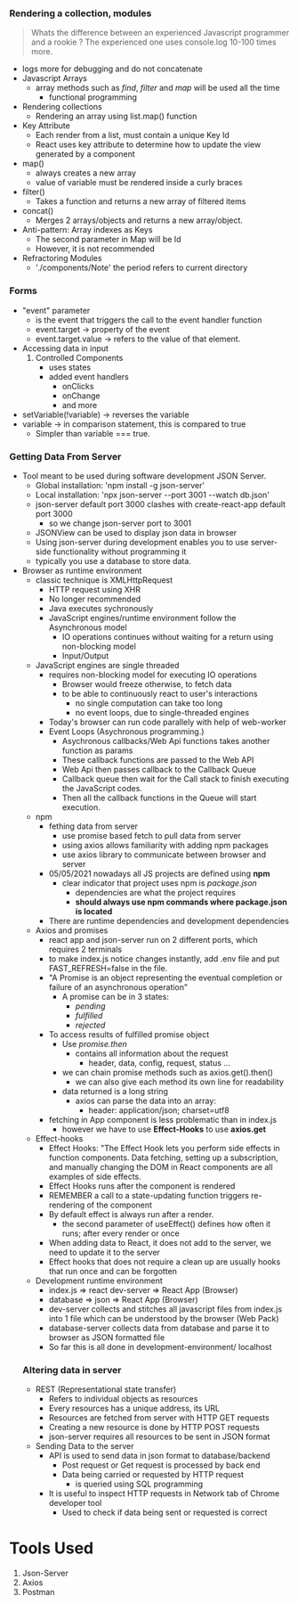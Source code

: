 ### Rendering a collection, modules
> Whats the difference between an experienced Javascript programmer and a rookie ? The experienced one uses console.log 10-100 times more.
- logs more for debugging and do not concatenate
- Javascript Arrays
    - array methods such as *find*, *filter* and *map* will be used all the time
        - functional programming
- Rendering collections
    - Rendering an array using list.map() function
- Key Attribute
    - Each render from a list, must contain a unique Key Id
    - React uses key attribute to determine how to update the view generated by a component 
- map()
    - always creates a new array
    - value of variable must be rendered inside a curly braces
- filter()
    - Takes a function and returns a new array of filtered items
- concat()
    - Merges 2 arrays/objects and returns a new array/object.
- Anti-pattern: Array indexes as Keys
    - The second parameter in Map will be Id
    - However, it is not recommended
- Refractoring Modules
    - './components/Note'
        the period refers to current directory
### Forms
- "event" parameter
    - is the event that triggers the call to the event handler function
    - event.target -> property of the event
    - event.target.value -> refers to the value of that element.
- Accessing data in input
    1. Controlled Components
        - uses states
        - added event handlers
            - onClicks
            - onChange
            - and more 
- setVariable(!variable) -> reverses the variable
- variable -> in comparison statement, this is compared to true
    - Simpler than variable === true.
### Getting Data From Server
- Tool meant to be used during software development JSON Server.
    - Global installation: 'npm install -g json-server'
    - Local installation: 'npx json-server --port 3001 --watch db.json'
    - json-server default port 3000 clashes with create-react-app default port 3000
        - so we change json-server port to 3001
    - JSONView can be used to display json data in browser 
    - Using json-server during development enables you to use server-side functionality without programming it
    - typically you use a database to store data.
- Browser as runtime environment
    - classic technique is XMLHttpRequest
        - HTTP request using XHR
        - No longer recommended
        - Java executes sychronously
        - JavaScript engines/runtime environment follow the Asynchronous model
            - IO operations continues without waiting for a return using non-blocking model
            - Input/Output
    - JavaScript engines are single threaded
        - requires non-blocking model for executing IO operations
            - Browser would freeze otherwise, to fetch data
            - to be able to continuously react to user's interactions
                - no single computation can take too long
                - no event loops, due to single-threaded engines
        - Today's browser can run code parallely with help of web-worker
        - Event Loops (Asychronous programming.)
            - Asychronous callbacks/Web Api functions takes another function as params
            - These callback functions are passed to the Web API
            - Web Api then passes callback to the Callback Queue
            - Callback queue then wait for the Call stack to finish executing the JavaScript codes.
            - Then all the callback functions in the Queue will start execution. 
    - npm 
        - fething data from server
            - use promise based fetch to pull data from server
            - using axios allows familiarity with adding npm packages
            - use axios library to communicate between browser and server
        - 05/05/2021 nowadays all JS projects are defined using **npm**
            - clear indicator that project uses npm is *package.json*
                - dependencies are what the project requires
                - **should always use npm commands where package.json is located**
        - There are runtime dependencies and development dependencies
    - Axios and promises
        - react app and json-server run on 2 different ports, which requires 2 terminals
        - to make index.js notice changes instantly, add .env file and put FAST_REFRESH=false in the file.
        - "A Promise is an object representing the eventual completion or failure of an asynchronous operation"
            - A promise can be in 3 states:
                - *pending*
                - *fulfilled*
                - *rejected*
        - To access results of fulfilled promise object 
            - Use *promise.then*
                - contains all information about the request
                    - header, data, config, request, status ...
            - we can chain promise methods such as axios.get().then()
                - we can also give each method its own line for readability
            - data returned is a long string
                - axios can parse the data into an array:
                    - header: application/json; charset=utf8
        - fetching in App component is less problematic than in index.js
            - however we have to use **Effect-Hooks** to use **axios.get**
    - Effect-hooks
        - Effect Hooks: "The Effect Hook lets you perform side effects in function components. Data fetching, setting up a subscription, and manually changing the DOM in React components are all examples of side effects.
        - Effect Hooks runs after the component is rendered
        - REMEMBER a call to a state-updating function triggers re-rendering of the component
        - By default effect is always run after a render.
            - the second parameter of useEffect() defines how often it runs; after every render or once
        - When adding data to React, it does not add to the server, we need to update it to the server
        - Effect hooks that does not require a clean up are usually hooks that run once and can be forgotten
    - Development runtime environment
        - index.js => react dev-server => React App (Browser)
        - database => json => React App (Browser)
        - dev-server collects and stitches all javascript files from index.js into 1 file which can be understood by the browser (Web Pack)
        - database-server collects data from database and parse it to browser as JSON formatted file 
        - So far this is all done in development-environment/ localhost
    ### Altering data in server
    - REST (Representational state transfer)
        - Refers to individual objects as resources
        - Every resources has a unique address, its URL
        - Resources are fetched from server with HTTP GET requests
        - Creating a new resource is done by HTTP POST requests
        - json-server requires all resources to be sent in JSON format
    - Sending Data to the server
        - API is used to send data in json format to database/backend
            - Post request or Get request is processed by back end
            - Data being carried or requested by HTTP request
                - is queried using SQL programming
        - It is useful to inspect HTTP requests in Network tab of Chrome developer tool
            - Used to check if data being sent or requested is correct
    
# Tools Used
1. Json-Server
2. Axios
3. Postman